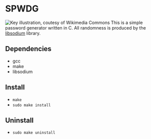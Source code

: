 # SPWDG
![Key illustration, coutesy of Wikimedia Commons](https://upload.wikimedia.org/wikipedia/commons/e/e9/JapanHomes141_KEY_TO_KURA_%2C_AND_BUNCH_OF_KEYS.jpg)
This is a simple password generator written in C. All randomness is produced by the [libsodium](https://github.com/jedisct1/libsodium) library.

## Dependencies
- gcc
- make
- libsodium

## Install
- `make`
- `sudo make install`

## Uninstall
- `sudo make uninstall`


